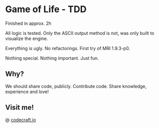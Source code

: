 # Game of Life - TDD

Finished in approx. 2h

All logic is tested. Only the ASCII output method is not, was only built to visualize the engine.

Everything is ugly. No refactorings. First try of MRI 1.9.3-p0.

Nothing special. Nothing important. Just fun.

## Why?

We should share code, publicly. Contribute code. Share knowledge, experience and love!

## Visit me!

@ [codecraft.io](http://codecraft.io/)

